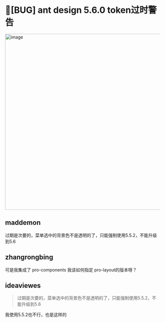 # 🐛[BUG] ant design 5.6.0 token过时警告

<img width="570" alt="image" src="https://github.com/ant-design/pro-components/assets/30397655/4d2375ef-2019-483c-9235-4ce53eae1581">

## maddemon

过期是次要的，菜单选中的背景色不是透明的了，只能强制使用5.5.2，不能升级到5.6

## zhangrongbing

可是我集成了 pro-components
我该如何指定 pro-layout的版本呀？

## ideaviewes

> 过期是次要的，菜单选中的背景色不是透明的了，只能强制使用5.5.2，不能升级到5.6

我使用5.5.2也不行，也是这样的
